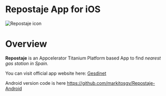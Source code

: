 # Repostaje App for iOS


![Repostaje icon](http://www.gesdinet.com/repostaje/img/app_icon.png)


# Overview

**Repostaje** is an Appcelerator Titanium Platform based App to find *nearest gas station in Spain.*

You can visit official app website here: [Gesdinet](<http://www.gesdinet.com/repostaje>)

Android version code is here <https://github.com/markitosgv/Repostaje-Android>



